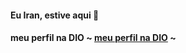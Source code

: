 #### Eu Iran, estive aqui 🦆
#### meu perfil na DIO ~ [meu perfil na DIO](https://www.dio.me/users/iranildosousa1234) ~